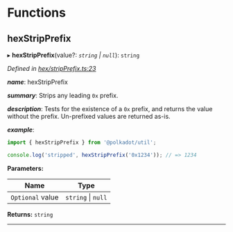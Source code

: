 

# Functions

<a id="hexstripprefix"></a>

##  hexStripPrefix

▸ **hexStripPrefix**(value?: *`string` \| `null`*): `string`

*Defined in [hex/stripPrefix.ts:23](https://github.com/polkadot-js/common/blob/dc0563d/packages/util/src/hex/stripPrefix.ts#L23)*

*__name__*: hexStripPrefix

*__summary__*: Strips any leading `0x` prefix.

*__description__*: Tests for the existence of a `0x` prefix, and returns the value without the prefix. Un-prefixed values are returned as-is.

*__example__*:   

```javascript
import { hexStripPrefix } from '@polkadot/util';

console.log('stripped', hexStripPrefix('0x1234')); // => 1234
```

**Parameters:**

| Name | Type |
| ------ | ------ |
| `Optional` value | `string` \| `null` |

**Returns:** `string`

___

